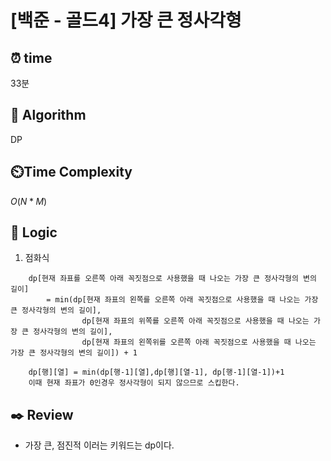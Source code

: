 # [백준 - 골드4] 가장 큰 정사각형

## ⏰  **time**

33분

## :pushpin: **Algorithm**

DP

## ⏲️**Time Complexity**

$O(N*M)$

## :round_pushpin: **Logic**
1. 점화식
```
    dp[현재 좌표를 오른쪽 아래 꼭짓점으로 사용했을 때 나오는 가장 큰 정사각형의 변의 길이] 
        = min(dp[현재 좌표의 왼쪽를 오른쪽 아래 꼭짓점으로 사용했을 때 나오는 가장 큰 정사각형의 변의 길이],
                dp[현재 좌표의 위쪽를 오른쪽 아래 꼭짓점으로 사용했을 때 나오는 가장 큰 정사각형의 변의 길이],
                dp[현재 좌표의 왼쪽위를 오른쪽 아래 꼭짓점으로 사용했을 때 나오는 가장 큰 정사각형의 변의 길이]) + 1  
        
    dp[행][열] = min(dp[행-1][열],dp[행][열-1], dp[행-1][열-1])+1
    이때 현재 좌표가 0인경우 정사각형이 되지 않으므로 스킵한다.
```

## :black_nib: **Review**
- 가장 큰, 점진적 이러는 키워드는 dp이다.